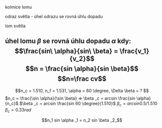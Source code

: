 kolmice lomu

odraz světla - úhel odrazu se rovná úhlu dopadu


lom světla

úhel lomu $\beta$ se rovná úhlu dopadu $\alpha$ kdy: $$\frac{sin\ \alpha}{sin\ \beta} = \frac{v_1}{v_2}$$
$$n = \frac{sin \alpha}{sin \beta}$$$$n=\frac cv$$
---

$$n_c = 1.510, n_f = 1.531, \alpha = 60 \degree, \Delta \beta = ? $$
$n_c = \frac{\sin \alpha}{\sin \beta} => \beta _c = arcsin \frac{sin \alpha}{n_c}$
$\beta _c = arcsin \frac{sin 60 \degree}{1.510}$
$\beta _c = arcsin 0.5/1.510$
$\beta _c = 0.33rad$

$$n_1 sin \alpha _1 = n_2 sin \beta _2_$$